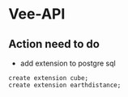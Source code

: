 # Vee-API

## Action need to do

- add extension to postgre sql

```
create extension cube;
create extension earthdistance;
```
